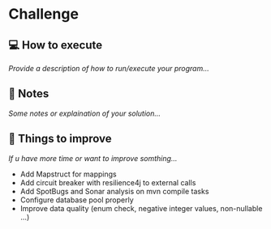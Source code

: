 # Challenge

## :computer: How to execute

_Provide a description of how to run/execute your program..._

## :memo: Notes

_Some notes or explaination of your solution..._

## :pushpin: Things to improve

_If u have more time or want to improve somthing..._

* Add Mapstruct for mappings
* Add circuit breaker with resilience4j to external calls
* Add SpotBugs and Sonar analysis on mvn compile tasks
* Configure database pool properly
* Improve data quality (enum check, negative integer values, non-nullable ...)
